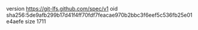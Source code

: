 version https://git-lfs.github.com/spec/v1
oid sha256:5de9afb299b17d41f4ff70fdf7feacae970b2bbc3f6eef5c536fb25e01e4aefe
size 1711
